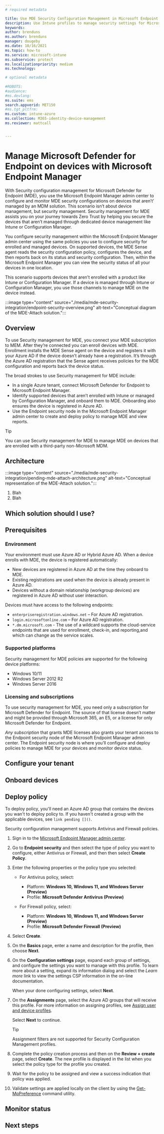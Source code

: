 ```yaml
---
# required metadata

title: Use MDE Security Configuration Management in Microsoft Endpoint manager
description: Use Intune profiles to manage security settings for Microsoft Defender for Endpoint on devices that register in your Azure Active Directory. 
keywords:
author: brenduns
ms.author: brenduns
manager: dougeby
ms.date: 10/16/2021
ms.topic: how-to
ms.service: microsoft-intune
ms.subservice: protect
ms.localizationpriority: medium
ms.technology:

# optional metadata
 
#ROBOTS:
#audience:
#ms.devlang:
ms.suite: ems
search.appverid: MET150
#ms.tgt_pltfrm:
ms.custom: intune-azure
ms.collection: M365-identity-device-management
ms.reviewer: mattcall


---
```

<!-- Release branch: release-mde-integration. Draft and scope in progress. Place images in ./media/mde-security-integration folder.  -->


# Manage Microsoft Defender for Endpoint on devices with Microsoft Endpoint Manager

With Security configuration management for Microsoft Defender for Endpoint (MDE), you use the Microsoft Endpoint Manager admin center to configure and monitor MDE security configurations on devices that aren’t’ managed by an MDM solution. This scenario isn’t about device management, but security management. Security management for MDE assists you on your journey towards Zero Trust by helping you secure the devices that aren’t managed through dedicated device management like Intune or Configuration Manager.

You configure security management within the Microsoft Endpoint Manager admin center using the same policies you use to configure security for enrolled and managed devices. On supported devices, the MDE Sense agent reads the security configuration policy, configures the device, and then reports back on its status and security configuration. Then, within the Microsoft Endpoint Manager you can view the security status of all your devices in one location.

This scenario supports devices that aren’t enrolled with a product like Intune or Configuration Manager. If a device is managed through Intune or Configuration Manager, you use those channels to manage MDE on the device instead.

<!-- Placeholder image follows -->
:::image type="content" source="./media/mde-security-integration/endpoint-security-overview.png" alt-text="Conceptual diagram of the MDE-Attach solution.":::

## Overview

To use Security management for MDE, you connect your MDE subscription to MEM. After they’re connected you can enroll devices with MDE. Enrollment installs the MDE Sense agent on the device and registers it with your Azure AD if the device doesn’t already have a registration. It’s through the Azure AD registration that the Sense agent receives policies for the MDE configuration and reports back the device status.

The broad strokes to use Security management for MDE include:

- In a single Azure tenant, connect Microsoft Defender for Endpoint to Microsoft Endpoint Manager.
- Identify supported devices that aren’t enrolled with Intune or managed by Configuration Manager, and onboard them to MDE. Onboarding also ensures the device is registered in Azure AD.
- Use the Endpoint security node in the Microsoft Endpoint Manager admin center to create and deploy policy to manage MDE and view reports.

> [!TIP]
> You can use Security management for MDE to manage MDE on devices that are enrolled with a third-party non-Microsoft MDM.  

## Architecture

<!-- Placeholder image follows. Use of AAD and MEM for Azure AD and Microsoft Endpoint Manager must be fixed for use in docs -->
:::image type="content" source="./media/mde-security-integration/pending-mde-attach-architecture.png" alt-text="Conceptual representation of the MDE-Attach solution.":::

1. Blah
2. Blah
<!-- for Localization, the more text we can add outside the image, the better -->

## Which solution should I use?



## Prerequisites

### Environment

Your environment must use Azure AD or Hybrid Azure AD. When a device enrolls with MDE, the device is registered automatically:

- New devices are registered in Azure AD at the time they onboard to MDE.
- Existing registrations are used when the device is already present in Azure AD.
- Devices without a domain relationship (workgroup devices) are registered in Azure AD without user interaction.

Devices must have access to the following endpoints:

- `enterpriseregistration.windows.net` – For Azure AD registration.
- `login.microsoftonline.com` – For Azure AD registration.
- `*.dm.microsoft.com` -  The use of a wildcard supports the cloud-service endpoints that are used for enrollment, check-in, and reporting,and which can change as the service scales.

### Supported platforms

<!-- Owned by MDE?  possibly and Include?  -->
Security management for MDE policies are supported for the following device platforms:

- Windows 10/11
- Windows Server 2012 R2
- Windows Server 2016

### Licensing and subscriptions

To use security management for MDE, you need only a subscription for Microsoft Defender for Endpoint. The source of that license doesn’t matter and might be provided through Microsoft 365, an E5, or a license for only Microsoft Defender for Endpoint.

*Any subscription* that grants MDE licenses also grants your tenant access to the Endpoint security node of the Microsoft Endpoint Manager admin center. The Endpoint security node is where you’ll configure and deploy policies to manage MDE for your devices and monitor device status.

## Configure your tenant

<!--  Rough notes:

1.	Configure your Tenant.
IDENTITY
a.	Azure AD Connect:  Ensure Sync Scope is setup properly for AAD Connect.
b.	If you use ADFS:  Federation Claims must be configured properly for ADFS scenarios. (Does hybrid join work correctly? Your probably good to go). 
c.	If Enterprise DRS (Device registration service), take caution. This requires some extra configuration and care. (Should be rare… Escalate that to devs for support…)

FLIP TOGGLES: 
- In MDE: 
  - Enable MDE-attach for security settings management in MEM (This will change, MDE-attach isn’t usable).
- In Microsoft Endpoint Manager: 
  - Allow Microsoft Defender for Endpoint to enforce Endpoint Security Configurations

*** Any supported device not managed by Microsoft Endpoint Manager, will be queued up to onboard!
-->

## Onboard devices

<!-- Owned by MDE?  possibly an Include?  -->

## Deploy policy

To deploy policy, you'll need an Azure AD group that contains the devices you wan't to deploy policy to. If you haven't created a group with the applicable devices, see `link pending []()`.

Security configuration management supports Antivirus and Firewall policies. 


1. Sign in to the [Microsoft Endpoint Manager admin center](https://go.microsoft.com/fwlink/?linkid=2109431).

2. Go to **Endpoint security** and then select the type of policy you want to configure, either Antivirus or Firewall, and then then select **Create Policy**.  

3. Enter the following properties or the policy type you selected:

   - For Antivirus policy, select:
     - Platform: **Windows 10, Windows 11, and WIndows Server (Preview)**
     - Profile: **Microsoft Defender Antivirus (Preview)**

   - For Firewall policy, select:
     - Platform: **Windows 10, Windows 11, and WIndows Server (Preview)**
     - Profile: **Microsoft Defender Firewall (Preview)**

4. Select **Create**.

5. On the **Basics** page, enter a name and description for the profile, then choose **Next**.

6. On the **Configuration settings** page, expand each group of settings, and configure the settings you want to manage with this profile. To learn more about a setting, expand its information dialog and select the *Learn more* link to view the settings CSP information in the on-line documentation.

   When your done configuring settings, select **Next**.

7. On the **Assignments** page, select the Azure AD groups that will receive this profile. For more information on assigning profiles, see [Assign user and device profiles](../configuration/device-profile-assign.md).

   Select **Next** to continue.

   > [!TIP]
   > Assignment filters are not supported for Security Configuration Management profiles.

8. Complete the policy creation process and then on the **Review + create** page, select **Create**. The new profile is displayed in the list when you select the policy type for the profile you created.

9. Wait for the policy to be assigned and view a success indication that policy was applied.

10. Validate settings are applied locally on the client by using the [Get-MpPreference](/powershell/module/defender/get-mppreference#examples?view=windowsserver2019-psreserve-view=true) command utility.

## Monitor status


## Next steps